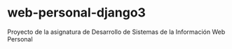 # web-personal-django3
Proyecto de la asignatura de Desarrollo de Sistemas de la Información  Web Personal
